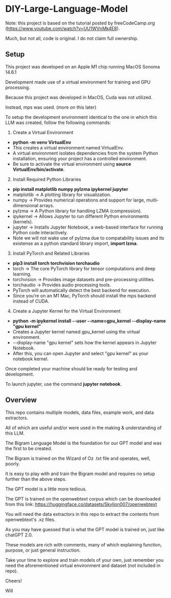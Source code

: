 # DIY-Large-Language-Model

Note: this project is based on the tutorial posted by freeCodeCamp.org (https://www.youtube.com/watch?v=UU1WVnMk4E8). 

Much, but not all, code is original. I do not claim full ownership.

## Setup

This project was developed on an Apple M1 chip running MacOS Sonoma 14.6.1

Development made use of a virtual environment for training and GPU processing.

Because this project was developed in MacOS, Cuda was not utilized.

Instead, mps was used. (more on this later)

To setup the development environment identical to the one in which this LLM was created, follow the following commands:

1. Create a Virtual Environment
- **python -m venv VirtualEnv**
- This creates a virtual environment named VirtualEnv.
- A virtual environment isolates dependencies from the system Python installation, ensuring your project has a controlled environment.
- Be sure to activate the virtual environment using **source VirtualEnv/bin/activate**.

2. Install Required Python Libraries
- **pip install matplotlib numpy pylzma ipykernel jupyter**
- matplotlib → A plotting library for visualization.
- numpy → Provides numerical operations and support for large, multi-dimensional arrays.
- pylzma → A Python library for handling LZMA (compression).
- ipykernel → Allows Jupyter to run different Python environments (kernels).
- jupyter → Installs Jupyter Notebook, a web-based interface for running Python code interactively.
- Note we will not wake use of pylzma due to compatability issues and its existense as a python standard library import, **import lzma**.
  
3. Install PyTorch and Related Libraries
- **pip3 install torch torchvision torchaudio**
- torch → The core PyTorch library for tensor computations and deep learning.
- torchvision → Provides image datasets and pre-processing utilities.
- torchaudio → Provides audio processing tools.
- PyTorch will automatically detect the best backend for execution.
- Since you’re on an M1 Mac, PyTorch should install the mps backend instead of CUDA.
  
4. Create a Jupyter Kernel for the Virtual Environment
- **python -m ipykernel install --user --name=gpu_kernel --display-name "gpu kernel"**
- Creates a Jupyter kernel named gpu_kernel using the virtual environment.
- --display-name "gpu kernel" sets how the kernel appears in Jupyter Notebook.
- After this, you can open Jupyter and select "gpu kernel" as your notebook kernel.

Once completed your machine should be ready for testing and development.

To launch jupyter, use the command **jupyter notebook**.

## Overview

This repo contains multiple models, data files, example work, and data extractors.

All of which are useful and/or were used in the making & understanding of this LLM.

The Bigram Language Model is the foundation for our GPT model and was the first to be created.

The Bigram is trained on the Wizard of Oz .txt file and operates, well, poorly.

It is easy to play with and train the Bigram model and requires no setup further than the above steps.

The GPT model is a little more tedious.

The GPT is trained on the openwebtext corpus which can be downloaded from this link: https://huggingface.co/datasets/Skylion007/openwebtext

You will need the data extractors in this repo to extract the contents from openwebtext's .xz files.

As you may have guessed that is what the GPT model is trained on, just like chatGPT 2.0.

These models are rich with comments, many of which explaining function, purpose, or just general instruction.

Take your time to explore and train models of your own, just remember you need the aforementioned virtual environment and dataset (not included in repo).

Cheers!

Will
